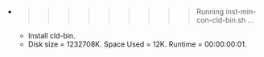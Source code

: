 * >>>>>>>>> Running inst-min-con-cld-bin.sh ...
  * Install cld-bin.
  * Disk size = 1232708K. Space Used = 12K. Runtime = 00:00:00:01.
